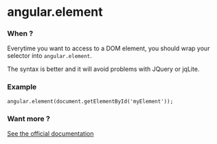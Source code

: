 # angular.element

### When ?

Everytime you want to access to a DOM element, you should wrap your selector into `angular.element`.

The syntax is better and it will avoid problems with JQuery or jqLite.

### Example

```
angular.element(document.getElementById('myElement'));
```

### Want more ?

[See the official documentation](https://docs.angularjs.org/api/ng/function/angular.element)
